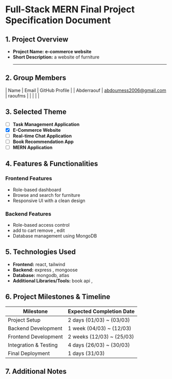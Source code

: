# **Full-Stack MERN Final Project Specification Document**

## **1. Project Overview**

-   **Project Name:** **e-commerce website**
-   **Short Description:**
    a website of furniture
    ***

## **2. Group Members**

| Name       | Email                   | GitHub Profile |
| Abderraouf | abdoumess2006@gmail.com |    raoufms     |
|            |                         |                |

## **3. Selected Theme**


-   [ ] **Task Management Application**
-   [x] **E-Commerce Website**
-   [ ] **Real-time Chat Application**
-   [ ] **Book Recommendation App**
-   [ ] **MERN Application**

## **4. Features & Functionalities**


### **Frontend Features**

-   Role-based dashboard
-   Browse and search for furniture
-   Responsive UI with a clean design

### **Backend Features**

-   Role-based access control
-   add to cart remove , edit 
-   Database management using MongoDB



## **5. Technologies Used**


-   **Frontend:** react, tailwind
-   **Backend:** express , mongoose
-   **Database:** mongodb, atlas
-   **Additional Libraries/Tools:** book api ,

## **6. Project Milestones & Timeline**


| Milestone             | Expected Completion Date  |
| --------------------- | ------------------------- |
| Project Setup         | 2 days (01/03) ~ (03/03)  |
| Backend Development   | 1 week (04/03) ~ (12/03)  |
| Frontend Development  | 2 weeks (12/03) ~ (25/03) |
| Integration & Testing | 4 days (26/03) ~ (30/03)  |
| Final Deployment      | 1 days (31/03)            |

## **7. Additional Notes**


